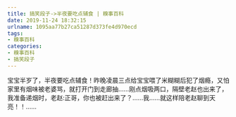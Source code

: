 ```yaml
---
title: 搞笑段子->半夜要吃点辅食 | 糗事百科
date: 2019-11-24 18:32:15
urlname: 1095aa77b27ca51287d373fe4d970ecd
tags: 
- 糗事百科
categories:
- 糗事百科
- 搞笑段子
---
```

宝宝半岁了，半夜要吃点辅食！昨晚凌晨三点给宝宝喂了米糊糊后犯了烟瘾，又怕家里有烟味被老婆骂，就打开门到走廊抽……刚点烟吸两口，隔壁老赵也出来了，我准备递烟时，老赵:正哥，你也被赶出来了？……我……就这样陪老赵聊到天亮！！……


